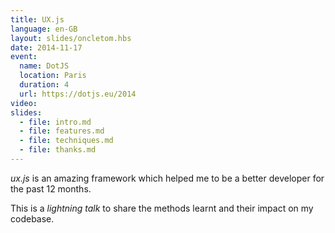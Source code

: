 ```yaml
---
title: UX.js
language: en-GB
layout: slides/oncletom.hbs
date: 2014-11-17
event:
  name: DotJS
  location: Paris
  duration: 4
  url: https://dotjs.eu/2014
video:
slides:
  - file: intro.md
  - file: features.md
  - file: techniques.md
  - file: thanks.md
---
```


*ux.js* is an amazing framework which helped me to be a better developer for the past 12 months.

This is a *lightning talk* to share the methods learnt and their impact on my codebase.
